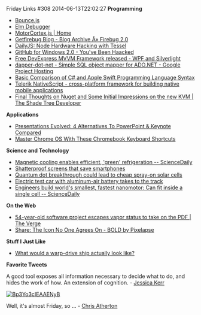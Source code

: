 Friday Links #308
2014-06-13T22:02:27
**Programming**

  * [Bounce.js](http://bouncejs.com/)
  * [Elm Debugger](http://debug.elm-lang.org/)
  * [MotorCortex.js | Home](http://motorcortexjs.com/?utm_source=html5weekly&utm_medium=email#)
  * [Getfirebug Blog - Blog Archive Â» Firebug 2.0](https://blog.getfirebug.com/2014/06/10/firebug-2-0/?utm_source=html5weekly&utm_medium=email)
  * [DailyJS: Node Hardware Hacking with Tessel](http://dailyjs.com/2014/06/10/tessel/)
  * [GitHub for Windows 2.0 - You've Been Haacked](http://haacked.com/archive/2014/06/09/ghfw-2/)
  * [Free DevExpress MVVM Framework released - WPF and Silverlight](https://community.devexpress.com/blogs/wpf/archive/2014/06/11/free-devexpress-mvvm-framework-released.aspx)
  * [dapper-dot-net - Simple SQL object mapper for ADO.NET - Google Project Hosting](https://code.google.com/p/dapper-dot-net/)
  * [Basic Comparison of C# and Apple Swift Programming Language Syntax](http://pietschsoft.com/post/2014/06/07/Basic-Comparison-of-C-and-Apple-Swift-Programming-Language-Syntax)
  * [Telerik NativeScript - cross-platform framework for building native mobile applications](http://blogs.telerik.com/blogs/14-06-12/announcing-nativescript---cross-platform-framework-for-building-native-mobile-applications?utm_source=javascriptweekly&utm_medium=email)
  * [Final Thoughts on Nuget and Some Initial Impressions on the new KVM | The Shade Tree Developer](http://jeremydmiller.com/2014/06/09/final-thoughts-on-nuget/)

**Applications**

  * [Presentations Evolved: 4 Alternatives To PowerPoint & Keynote Compared](http://www.makeuseof.com/tag/presentations-evolved-4-alternatives-powerpoint-keynote-compared/)
  * [Master Chrome OS With These Chromebook Keyboard Shortcuts](http://www.howtogeek.com/189324/master-chrome-os-with-these-chromebook-keyboard-shortcuts/)

**Science and Technology**

  * [Magnetic cooling enables efficient, 'green' refrigeration -- ScienceDaily](http://www.sciencedaily.com/releases/2014/06/140610112339.htm?utm_source=feedburner&utm_medium=feed&utm_campaign=Feed%3A+sciencedaily+%28Latest+Science+News+--+ScienceDaily%29)
  * [Shatterproof screens that save smartphones](http://m.phys.org/_news321275422.html)
  * [Quantum dot breakthrough could lead to cheap spray-on solar cells](http://www.gizmag.com/quantum-dot-solar-cells/32478/)
  * [Electric test car with aluminum-air battery takes to the track](http://www.gizmag.com/aluminium-air-battery-could-extend-ev-range-by-1000-km/32454/)
  * [Engineers build world's smallest, fastest nanomotor: Can fit inside a single cell -- ScienceDaily](http://www.sciencedaily.com/releases/2014/05/140520123441.htm)

**On the Web**

  * [54-year-old software project escapes vapor status to take on the PDF | The Verge](http://mobile.theverge.com/2014/6/6/5787638/54-year-old-software-project-escapes-vapor-status-to-take-on-the-pdf?utm_source=twitterfeed&utm_medium=twitter)
  * [Share: The Icon No One Agrees On - BOLD by Pixelapse](https://bold.pixelapse.com/minming/share-the-icon-no-one-agrees-on)

**Stuff I Just Like**

  * [What would a warp-drive ship actually look like?](http://www.gizmag.com/ixs-enterprise-warp-drive-concept/32508/)

**Favorite Tweets**

A good tool exposes all information necessary to decide what to do, and hides the work of how. An extension of cognition. - [Jessica Kerr](https://twitter.com/jessitron/status/477115269509152772)

[![Bp3Yo3cIEAAENyB](/content/images/blog/Windows-Live-Writer/Friday-Links-308_FA72/Bp3Yo3cIEAAENyB_thumb.jpg)](/content/images/blog/Windows-Live-Writer/Friday-Links-308_FA72/Bp3Yo3cIEAAENyB_2.jpg)

Well, it's almost Friday, so … - [Chris Atherton](https://twitter.com/finiteattention/status/477003719612334080)
